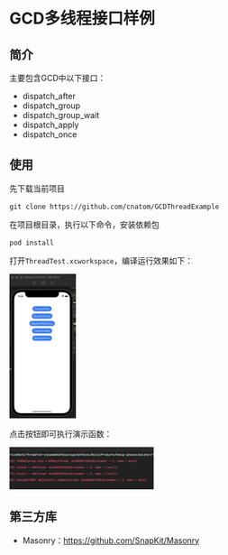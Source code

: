 # GCD多线程接口样例

## 简介

主要包含GCD中以下接口：

- dispatch_after
- dispatch_group
- dispatch_group_wait
- dispatch_apply
- dispatch_once

## 使用

先下载当前项目

```
git clone https://github.com/cnatom/GCDThreadExample
```

在项目根目录，执行以下命令，安装依赖包

```
pod install
```

打开`ThreadTest.xcworkspace`，编译运行效果如下：

<img src="./Docs/images/display1.png" style="zoom:25%;" />

点击按钮即可执行演示函数：

<img src="./Docs/images/display2.png" style="zoom:25%;" />

## 第三方库

- Masonry：https://github.com/SnapKit/Masonry